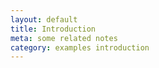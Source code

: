 ```yaml
---
layout: default
title: Introduction
meta: some related notes
category: examples introduction
---
```

